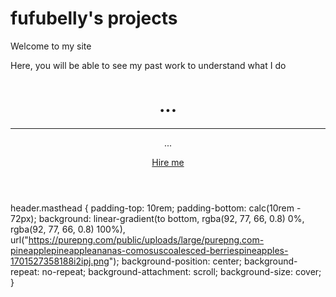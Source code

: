 <!doctype html>
<html lang="en">
  <head>
    <meta charset="utf-8">
    <title>fufubelly's site</title>
  </head>
  <body>
    <h1>fufubelly's projects</h1>
    <p>Welcome to my site</p>
  </body> 
<body>Here, you will be able to see my past work to understand what I do</body> 




<!-- Masthead -->
<header class="masthead">
  <div class="container h-100">
    <div class="row h-100 align-items-center justify-content-center text-center">
      <div class="col-lg-10 align-self-end">
        <h1 class="text-uppercase text-white font-weight-bold">...</h1>
        <hr class="divider my-4">
      </div>
      <div class="col-lg-8 align-self-baseline">
        <p class="text-white-75 font-weight-light mb-5">...</p>
        <a class="btn btn-primary btn-xl js-scroll-trigger" href="https://discord.gg/YWRYqqMcgC">Hire me</a>
      </div>
    </div>
  </div>
</header>

header.masthead {
  padding-top: 10rem;
  padding-bottom: calc(10rem - 72px);
  background: linear-gradient(to bottom, rgba(92, 77, 66, 0.8) 0%, rgba(92, 77, 66, 0.8) 100%), url("https://purepng.com/public/uploads/large/purepng.com-pineapplepineappleananas-comosuscoalesced-berriespineapples-1701527358188i2ipj.png");
  background-position: center;
  background-repeat: no-repeat;
  background-attachment: scroll;
  background-size: cover;
}
</html>
